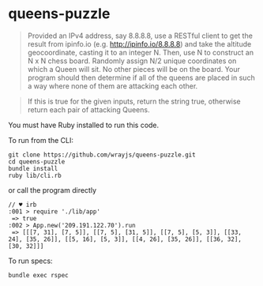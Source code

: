# queens-puzzle

> Provided an IPv4 address, say 8.8.8.8, use a RESTful client to get the result from ipinfo.io (e.g. http://ipinfo.io/8.8.8.8) and take the altitude geocoordinate, casting it to an integer N. Then, use N to construct an N x N chess board. Randomly assign N/2 unique coordinates on which a Queen will sit. No other pieces will be on the board. Your program should then determine if all of the queens are placed in such a way where none of them are attacking each other.

> If this is true for the given inputs, return the string true,
otherwise return each pair of attacking Queens.

You must have Ruby installed to run this code.

To run from the CLI:
```
git clone https://github.com/wrayjs/queens-puzzle.git
cd queens-puzzle
bundle install
ruby lib/cli.rb
```

or call the program directly
```
// ♥ irb
:001 > require './lib/app'
 => true
:002 > App.new('209.191.122.70').run
 => [[[7, 31], [7, 5]], [[7, 5], [31, 5]], [[7, 5], [5, 3]], [[33, 24], [35, 26]], [[5, 16], [5, 3]], [[4, 26], [35, 26]], [[36, 32], [30, 32]]]
```

To run specs:
```
bundle exec rspec
```


